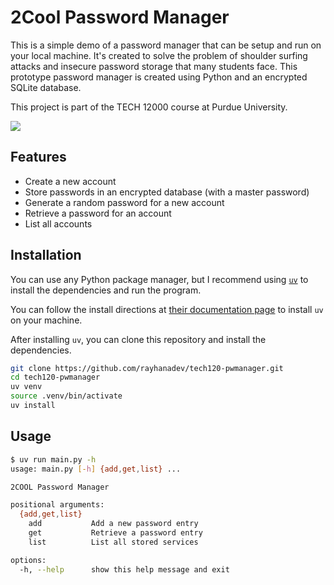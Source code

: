 # 2Cool Password Manager

This is a simple demo of a password manager that can be setup and run on your
local machine. It's created to solve the problem of shoulder surfing attacks
and insecure password storage that many students face. This prototype
password manager is created using Python and an encrypted SQLite database.

This project is part of the TECH 12000 course at Purdue University.

![](https://media.discordapp.net/attachments/904896819165814794/1341674513573613569/k0S7DLG.png?ex=67b6db43&is=67b589c3&hm=1be8db8b8ef4094b1df36374c71cf7b7a6cb41c33bd63df66e6e6817cdbab43d&=&width=1657&height=1432)

## Features

- Create a new account
- Store passwords in an encrypted database (with a master password)
- Generate a random password for a new account
- Retrieve a password for an account
- List all accounts

## Installation

You can use any Python package manager, but I recommend using [`uv`](https://github.com/astral-sh/uv)
to install the dependencies and run the program.

You can follow the install directions at [their documentation page](https://docs.astral.sh/uv/getting-started/installation/)
to install `uv` on your machine.

After installing `uv`, you can clone this repository and install the dependencies.

```sh
git clone https://github.com/rayhanadev/tech120-pwmanager.git
cd tech120-pwmanager
uv venv
source .venv/bin/activate
uv install
```

## Usage

```sh
$ uv run main.py -h
usage: main.py [-h] {add,get,list} ...

2COOL Password Manager

positional arguments:
  {add,get,list}
    add           Add a new password entry
    get           Retrieve a password entry
    list          List all stored services

options:
  -h, --help      show this help message and exit
```
